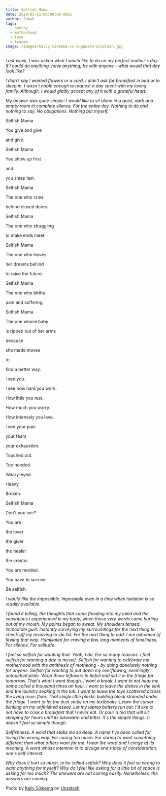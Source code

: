 ```yaml
---
title: Selfish Mama
date: 2020-05-11T00:00:00.000Z
author: Jonah
tags:
  - poetry
  - motherhood
  - love
  - trauma
image: /images/kelly-sikkema-cv-xugaws4m-unsplash.jpg
---
```

<!--StartFragment-->

*Last week, I was asked what I would like to do on my perfect mother's day. If I could do anything, have anything, be with anyone - what would that day look like?* 

*I didn't say I wanted flowers or a card. I didn't ask for breakfast in bed or to sleep in. I wasn't noble enough to request a day spent with my loving family. Although, I would gladly accept any of it with a grateful heart.*

*My answer was quite simple: I would like to sit alone in a quiet, dark and empty room in complete silence. For the entire day. Nothing to do and nothing to say. No obligations. Nothing but myself.*  

<!--EndFragment-->



<!--StartFragment-->

Selfish Mama

You give and give

and give.

Selfish Mama

You show up first

and 

you sleep last.

Selfish Mama

The one who cries

behind closed doors.

Selfish Mama

The one who struggling

to make ends meet.

Selfish Mama

The one who leaves

her dreams behind

to raise the future. 

Selfish Mama

The one who births

pain and suffering.

Selfish Mama

The one whose baby

is ripped out of her arms

because 

she made moves

to 

find a better way.

I see you.

I see how hard you work.

How little you rest.

How much you worry.

How intensely you love.

I see your pain

your fears

your exhaustion.

Touched out.

Too needed.

Weary-eyed.

Heavy.

Broken.

Selfish Mama

Don't you see?

You are

the lover

the giver

the healer

the creator.

You are needed.

You have to survive.

Be selfish. 

<!--EndFragment-->



<!--StartFragment-->

*I would like the impossible. Impossible even in a time when isolation is so readily available.* 

*I found it telling, the thoughts that came flooding into my mind and the sensations I experienced in my body, when those very words came hurling out of my mouth. My palms began to sweat. My shoulders tensed. Immediate guilt. Instantly surveying my surroundings for the next thing to check off my revolving to-do list. For the next thing to add. I am ashamed of feeling that way. Humiliated for craving a few, long moments of loneliness. For silence. For solitude.* 

*I feel so selfish for wanting that. Yeah, I do. For so many reasons. I feel selfish for wanting a day to myself. Selfish for wanting to celebrate my motherhood with the antithesis of mothering - by doing absolutely nothing for anyone. Selfish for wanting to put down my overflowing, seemingly untouched plate. Wrap those leftovers in tinfoil and set it in the fridge for tomorrow. That's what I want though. I want a break. I want to not hear my name called a thousand times an hour. I want to leave the dishes in the sink and the laundry soaking in the tub. I want to leave the toys scattered across the living room floor. That single little plastic building block stranded under the fridge. I want to let the dust settle on my textbooks. Leave the cursor blinking on my unfinished essay. Let my laptop battery run out. I'd like to not have to cook a breakfast that I never eat. Or pour a tea that will sit steeping for hours until its lukewarm and bitter. It's the simple things. It doesn't feel so simple though.* 

*Selfishness. A word that stabs me so deep. A name I've been called for loving the wrong way. For caring too much. For daring to want something different than what others want for me. I hear the word and I cringe at its meaning. A word whose intention is to divulge one's lack of consideration, one's self-interest.*

*Why does it hurt so much, to be called selfish? Why does it feel so wrong to want anything for myself? Why do I feel like asking for a little bit of space is asking for too much? The answers are not coming easily. Nonetheless, the answers are coming.*

<!--EndFragment-->



<!--StartFragment-->

Photo by [Kelly Sikkema](https://unsplash.com/@kellysikkema?utm_source=unsplash&utm_medium=referral&utm_content=creditCopyText) on [Unsplash](https://unsplash.com/s/photos/single-flower?utm_source=unsplash&utm_medium=referral&utm_content=creditCopyText)

<!--EndFragment-->